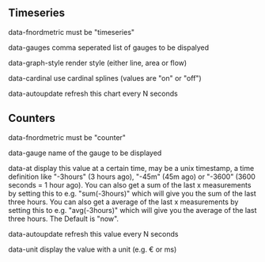 

Timeseries
----------

  data-fnordmetric
    must be "timeseries"

  data-gauges
    comma seperated list of gauges to be dispalyed

  data-graph-style
    render style (either line, area or flow)

  data-cardinal
    use cardinal splines (values are "on" or "off")

  data-autoupdate
    refresh this chart every N seconds



Counters
--------

  data-fnordmetric
    must be "counter"

  data-gauge
    name of the gauge to be displayed

  data-at
    display this value at a certain time, may be a unix timestamp,
    a time definition like "-3hours" (3 hours ago), "-45m" (45m ago)
    or "-3600" (3600 seconds = 1 hour ago).
    You can also get a sum of the last x measurements by setting this to
    e.g. "sum(-3hours)" which will give you the sum of the last three hours.
    You can also get a average of the last x measurements by setting this to
    e.g. "avg(-3hours)" which will give you the average of the last three hours.
    The Default is "now".

  data-autoupdate
    refresh this value every N seconds

  data-unit
    display the value with a unit (e.g. € or ms)

